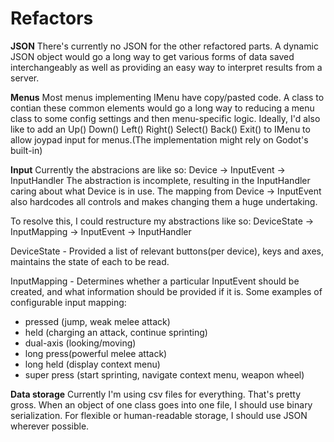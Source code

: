 # Refactors

**JSON**
There's currently no JSON for the other refactored parts. A dynamic JSON object 
would go a long way to get various forms of data saved interchangeably as well
as providing an easy way to interpret results from a server.

**Menus**
Most menus implementing IMenu have copy/pasted code. A class to contian these common elements 
would go a long way to reducing a menu class to some config settings and then menu-specific 
logic. Ideally, I'd also like to add an Up() Down() Left() Right() Select() Back() Exit() to
IMenu to allow joypad input for menus.(The implementation might rely on Godot's built-in)

**Input**
Currently the abstracions are like so:
Device -> InputEvent -> InputHandler
The abstraction is incomplete, resulting in the InputHandler caring about what Device is in use.
The mapping from Device -> InputEvent also hardcodes all controls and makes changing them a huge
undertaking.

To resolve this, I could restructure my abstractions like so:
DeviceState -> InputMapping -> InputEvent -> InputHandler

DeviceState - Provided a list of relevant buttons(per device), keys and axes, maintains the
state of each to be read.

InputMapping - Determines whether a particular InputEvent should be created, and what
information should be provided if it is. Some examples of configurable input mapping:
- pressed (jump, weak melee attack)
- held (charging an attack, continue sprinting)
- dual-axis (looking/moving)
- long press(powerful melee attack)
- long held (display context menu)
- super press (start sprinting, navigate context menu, weapon wheel)

**Data storage**
Currently I'm using csv files for everything. That's pretty gross.
When an object of one class goes into one file, I should use binary serialization.
For flexible or human-readable storage, I should use JSON wherever possible.
